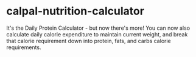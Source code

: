 # calpal-nutrition-calculator
It's the Daily Protein Calculator - but now there's more! You can now also calculate daily calorie expenditure to maintain current weight, and break that calorie requirement down into protein, fats, and carbs calorie requirements.
